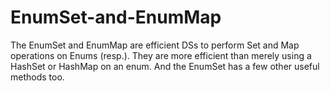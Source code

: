 # EnumSet-and-EnumMap
The EnumSet and EnumMap are efficient DSs to perform Set and Map operations on Enums (resp.). They are more efficient than merely using a HashSet or HashMap on an enum. And the EnumSet has a few other useful methods  too.
